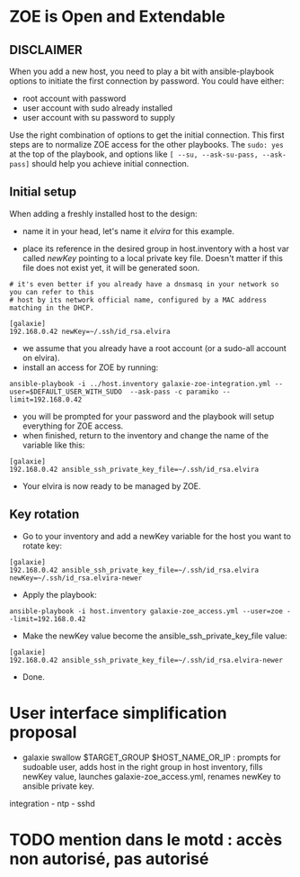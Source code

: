 ZOE is Open and Extendable
==========================

## DISCLAIMER

When you add a new host, you need to play a bit with ansible-playbook options to initiate the first connection
by password. You could have either:

* root account with password
* user account with sudo already installed
* user account with su password to supply

Use the right combination of options to get the initial connection. This first steps are to normalize ZOE access
for the other playbooks. The ```sudo: yes``` at the top of the playbook, and options like 
```[ --su, --ask-su-pass, --ask-pass]``` should help you achieve initial connection.

## Initial setup

When adding a freshly installed host to the design:

* name it in your head, let's name it _elvira_ for this example.

* place its reference in the desired group in host.inventory with a host var called _newKey_ pointing to a local private key file. 
Doesn't matter if this file does not exist yet, it will be generated soon.

```
# it's even better if you already have a dnsmasq in your network so you can refer to this 
# host by its network official name, configured by a MAC address matching in the DHCP.

[galaxie]
192.168.0.42 newKey=~/.ssh/id_rsa.elvira
```

* we assume that you already have a root account (or a sudo-all account on elvira).
* install an access for ZOE by running:

```
ansible-playbook -i ../host.inventory galaxie-zoe-integration.yml --user=$DEFAULT_USER_WITH_SUDO  --ask-pass -c paramiko --limit=192.168.0.42
```

* you will be prompted for your password and the playbook will setup everything for ZOE access.
* when finished, return to the inventory and change the name of the variable like this:

```
[galaxie]
192.168.0.42 ansible_ssh_private_key_file=~/.ssh/id_rsa.elvira
```

* Your elvira is now ready to be managed by ZOE.

## Key rotation

* Go to your inventory and add a newKey variable for the host you want to rotate key:

```
[galaxie]
192.168.0.42 ansible_ssh_private_key_file=~/.ssh/id_rsa.elvira newKey=~/.ssh/id_rsa.elvira-newer
```

* Apply the playbook:

```
ansible-playbook -i host.inventory galaxie-zoe_access.yml --user=zoe --limit=192.168.0.42
```

* Make the newKey value become the ansible_ssh_private_key_file value:

```
[galaxie]
192.168.0.42 ansible_ssh_private_key_file=~/.ssh/id_rsa.elvira-newer
```
* Done.

# User interface simplification proposal

* galaxie swallow $TARGET_GROUP $HOST_NAME_OR_IP : prompts for sudoable user, adds host in the right group in host inventory, fills newKey value, launches galaxie-zoe_access.yml, renames newKey to ansible private key.

integration - ntp - sshd

# TODO mention dans le motd : accès non autorisé, pas autorisé
